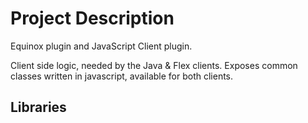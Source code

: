 # Project Description

Equinox plugin and JavaScript Client plugin.

Client side logic, needed by the Java & Flex clients. Exposes common classes written in javascript, available for both clients.

## Libraries
